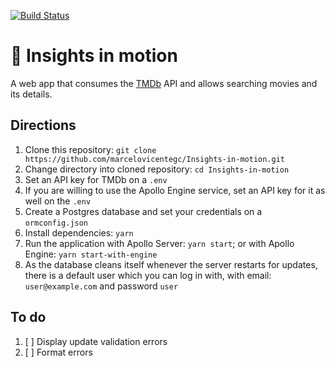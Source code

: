 [![Build Status](https://img.shields.io/travis/marcelovicentegc/Insights-in-motion.svg?branch=master&style=flat-square)](https://travis-ci.org/marcelovicentegc/Insights-in-motion)

# 🎥 Insights in motion

A web app that consumes the [TMDb](https://www.themoviedb.org/ "TMDb's homepage") API and allows searching movies and its details.

## Directions

1. Clone this repository: `git clone https://github.com/marcelovicentegc/Insights-in-motion.git`
2. Change directory into cloned repository: `cd Insights-in-motion`
3. Set an API key for TMDb on a `.env`
4. If you are willing to use the Apollo Engine service, set an API key for it as well on the `.env`
5. Create a Postgres database and set your credentials on a `ormconfig.json`
6. Install dependencies: `yarn`
7. Run the application with Apollo Server: `yarn start`; or with Apollo Engine: `yarn start-with-engine`
8. As the database cleans itself whenever the server restarts for updates, there is a default user which you can log in with, with email: `user@example.com` and password `user`

## To do

1. [ ] Display update validation errors
2. [ ] Format errors
